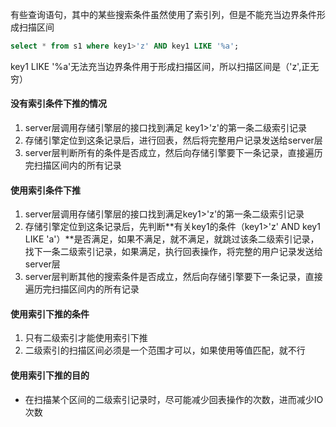 有些查询语句，其中的某些搜索条件虽然使用了索引列，但是不能充当边界条件形成扫描区间

```sql
select * from s1 where key1>'z' AND key1 LIKE '%a';
```

key1 LIKE '%a'无法充当边界条件用于形成扫描区间，所以扫描区间是（'z',正无穷）



#### 没有索引条件下推的情况

1. server层调用存储引擎层的接口找到满足 key1>'z'的第一条二级索引记录
2. 存储引擎定位到这条记录后，进行回表，然后将完整用户记录发送给server层
3. server层判断所有的条件是否成立，然后向存储引擎要下一条记录，直接遍历完扫描区间内的所有记录



#### 使用索引条件下推

1. server层调用存储引擎层的接口找到满足key1>'z'的第一条二级索引记录
2. 存储引擎定位到这条记录后，先判断**有关key1的条件（key1>'z' AND key1 LIKE 'a'）**是否满足，如果不满足，就不满足，就跳过该条二级索引记录，找下一条二级索引记录，如果满足，执行回表操作，将完整的用户记录发送给server层
3. server层判断其他的搜索条件是否成立，然后向存储引擎要下一条记录，直接遍历完扫描区间内的所有记录



#### 使用索引下推的条件

1. 只有二级索引才能使用索引下推
2. 二级索引的扫描区间必须是一个范围才可以，如果使用等值匹配，就不行



#### 使用索引下推的目的

* 在扫描某个区间的二级索引记录时，尽可能减少回表操作的次数，进而减少IO次数